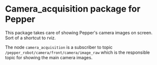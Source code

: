 # Camera_acquisition package for Pepper
This package takes care of showing Pepper's camera images on screen. Sort of a shortcut to rviz.

The node ```camera_acquisition``` is a subscriber to topic ```/pepper_robot/camera/front/camera/image_raw``` which is the responsible topic for showing the main camera images.
